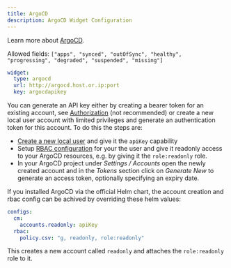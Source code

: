 ```yaml
---
title: ArgoCD
description: ArgoCD Widget Configuration
---
```


Learn more about [ArgoCD](https://argo-cd.readthedocs.io/en/stable/).

Allowed fields: `["apps", "synced", "outOfSync", "healthy", "progressing", "degraded", "suspended", "missing"]`

```yaml
widget:
  type: argocd
  url: http://argocd.host.or.ip:port
  key: argocdapikey
```

You can generate an API key either by creating a bearer token for an existing account, see [Authorization](https://argo-cd.readthedocs.io/en/latest/developer-guide/api-docs/#authorization) (not recommended) or create a new local user account with limited privileges and generate an authentication token for this account. To do this the steps are:

- [Create a new local user](https://argo-cd.readthedocs.io/en/stable/operator-manual/user-management/#create-new-user) and give it the `apiKey` capability
- Setup [RBAC configuration](https://argo-cd.readthedocs.io/en/stable/operator-manual/rbac/#rbac-configuration) for your the user and give it readonly access to your ArgoCD resources, e.g. by giving it the `role:readonly` role.
- In your ArgoCD project under _Settings / Accounts_ open the newly created account and in the _Tokens_ section click on _Generate New_ to generate an access token, optionally specifying an expiry date.

If you installed ArgoCD via the official Helm chart, the account creation and rbac config can be achived by overriding these helm values:

```yaml
configs:
  cm:
    accounts.readonly: apiKey
  rbac:
    policy.csv: "g, readonly, role:readonly"
```

This creates a new account called `readonly` and attaches the `role:readonly` role to it.

